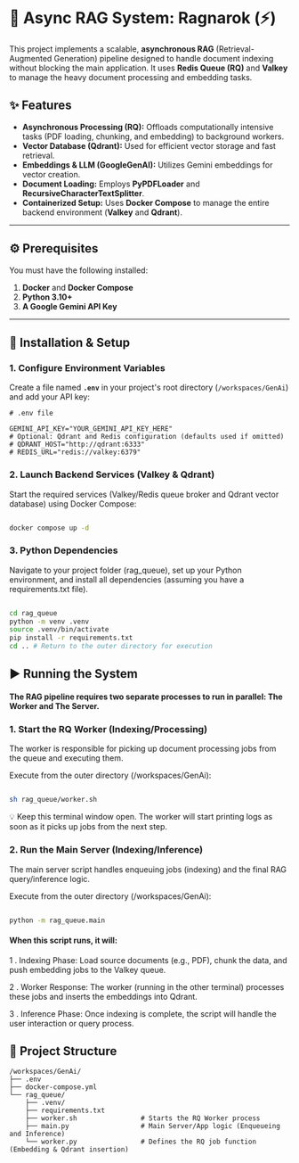 # 🤖 Async RAG System: Ragnarok (⚡)

This project implements a scalable, **asynchronous RAG** (Retrieval-Augmented Generation) pipeline designed to handle document indexing without blocking the main application. It uses **Redis Queue (RQ)** and **Valkey** to manage the heavy document processing and embedding tasks.

## ✨ Features

* **Asynchronous Processing (RQ):** Offloads computationally intensive tasks (PDF loading, chunking, and embedding) to background workers.
* **Vector Database (Qdrant):** Used for efficient vector storage and fast retrieval.
* **Embeddings & LLM (GoogleGenAI):** Utilizes Gemini embeddings for vector creation.
* **Document Loading:** Employs **PyPDFLoader** and **RecursiveCharacterTextSplitter**.
* **Containerized Setup:** Uses **Docker Compose** to manage the entire backend environment (**Valkey** and **Qdrant**).

***

## ⚙️ Prerequisites

You must have the following installed:

1.  **Docker** and **Docker Compose**
2.  **Python 3.10+**
3.  **A Google Gemini API Key**

***

## 🚀 Installation & Setup

### 1. Configure Environment Variables

Create a file named **`.env`** in your project's root directory (`/workspaces/GenAi`) and add your API key:

```env
# .env file

GEMINI_API_KEY="YOUR_GEMINI_API_KEY_HERE"
# Optional: Qdrant and Redis configuration (defaults used if omitted)
# QDRANT_HOST="http://qdrant:6333"
# REDIS_URL="redis://valkey:6379"
 `````
### 2. Launch Backend Services (Valkey & Qdrant)
Start the required services (Valkey/Redis queue broker and Qdrant vector database) using Docker Compose:

```Bash

docker compose up -d
 `````

### 3. Python Dependencies
Navigate to your project folder (rag_queue), set up your Python environment, and install all dependencies (assuming you have a requirements.txt file).

```Bash

cd rag_queue
python -m venv .venv
source .venv/bin/activate
pip install -r requirements.txt
cd .. # Return to the outer directory for execution
 `````

##  ▶️ Running the System

#### The RAG pipeline requires two separate processes to run in parallel: The Worker and The Server.

### 1. Start the RQ Worker (Indexing/Processing)
The worker is responsible for picking up document processing jobs from the queue and executing them.

Execute from the outer directory (/workspaces/GenAi):

```Bash

sh rag_queue/worker.sh
 `````
💡 Keep this terminal window open. The worker will start printing logs as soon as it picks up jobs from the next step.

### 2. Run the Main Server (Indexing/Inference)
The main server script handles enqueuing jobs (indexing) and the final RAG query/inference logic.

Execute from the outer directory (/workspaces/GenAi):
```Bash

python -m rag_queue.main
 `````
#### When this script runs, it will:
1 . Indexing Phase: Load source documents (e.g., PDF), chunk the data, and push embedding jobs to the Valkey queue.

2 . Worker Response: The worker (running in the other terminal) processes these jobs and inserts the embeddings into Qdrant.

3 . Inference Phase: Once indexing is complete, the script will handle the user interaction or query process.

## 📂 Project Structure
```
/workspaces/GenAi/
├── .env
├── docker-compose.yml
└── rag_queue/
    ├── .venv/
    ├── requirements.txt
    ├── worker.sh                # Starts the RQ Worker process
    ├── main.py                  # Main Server/App logic (Enqueueing and Inference)
    └── worker.py                # Defines the RQ job function (Embedding & Qdrant insertion)
```

